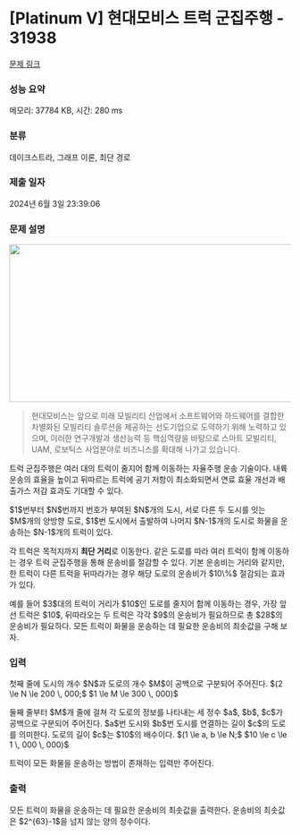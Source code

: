 # [Platinum V] 현대모비스 트럭 군집주행 - 31938 

[문제 링크](https://www.acmicpc.net/problem/31938) 

### 성능 요약

메모리: 37784 KB, 시간: 280 ms

### 분류

데이크스트라, 그래프 이론, 최단 경로

### 제출 일자

2024년 6월 3일 23:39:06

### 문제 설명

<p style="text-align: center;"><img alt="" src="" style="height: 282px; width: 600px;"></p>

<blockquote>
<p>현대모비스는 앞으로 미래 모빌리티 산업에서 소프트웨어와 하드웨어를 결합한 차별화된 모빌리티 솔루션을 제공하는 선도기업으로 도약하기 위해 노력하고 있으며, 이러한 연구개발과 생산능력 등 핵심역량을 바탕으로 스마트 모빌리티, UAM, 로보틱스 사업분야로 비즈니스를 확대해 나가고 있습니다.</p>
</blockquote>

<p>트럭 군집주행은 여러 대의 트럭이 줄지어 함께 이동하는 자율주행 운송 기술이다. 내륙 운송의 효율을 높이고 뒤따르는 트럭에 공기 저항이 최소화되면서 연료 효율 개선과 배출가스 저감 효과도 기대할 수 있다.</p>

<p>$1$번부터 $N$번까지 번호가 부여된 $N$개의 도시, 서로 다른 두 도시를 잇는 $M$개의 양방향 도로, $1$번 도시에서 출발하여 나머지 $N-1$개의 도시로 화물을 운송하는 $N-1$개의 트럭이 있다.</p>

<p>각 트럭은 목적지까지 <strong>최단 거리</strong>로 이동한다. 같은 도로를 따라 여러 트럭이 함께 이동하는 경우 트럭 군집주행을 통해 운송비를 절감할 수 있다. 기본 운송비는 거리와 같지만, 한 트럭이 다른 트럭을 뒤따라가는 경우 해당 도로의 운송비가 $10\%$ 절감되는 효과가 있다.</p>

<p>예를 들어 $3$대의 트럭이 거리가 $10$인 도로를 줄지어 함께 이동하는 경우, 가장 앞선 트럭은 $10$, 뒤따라오는 두 트럭은 각각 $9$의 운송비가 필요하므로 총 $28$의 운송비가 필요하다. 모든 트럭이 화물을 운송하는 데 필요한 운송비의 최솟값을 구해 보자.</p>

### 입력 

 <p>첫째 줄에 도시의 개수 $N$과 도로의 개수 $M$이 공백으로 구분되어 주어진다. $(2 \le N \le 200 \, 000;$ $1 \le M \le 300 \, 000)$</p>

<p>둘째 줄부터 $M$개 줄에 걸쳐 각 도로의 정보를 나타내는 세 정수 $a$, $b$, $c$가 공백으로 구분되어 주어진다. $a$번 도시와 $b$번 도시를 연결하는 길이 $c$의 도로를 의미한다. 도로의 길이 $c$는 $10$의 배수이다. $(1 \le a, b \le N;$ $10 \le c \le 1 \, 000 \, 000)$</p>

<p>트럭이 모든 화물을 운송하는 방법이 존재하는 입력만 주어진다.</p>

### 출력 

 <p>모든 트럭이 화물을 운송하는 데 필요한 운송비의 최솟값을 출력한다. 운송비의 최솟값은 $2^{63}-1$을 넘지 않는 양의 정수이다.</p>

